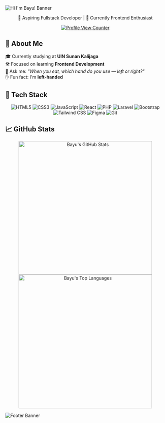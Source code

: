 <!-- Vintage Banner -->
<img src="https://capsule-render.vercel.app/api?type=waving&color=0:131842,25:E68369,50:ECCEAE,100:FBF6E2&height=200&section=header&text=Hi%20I'm%20Bayu!&fontSize=40&fontColor=FBF6E2&animation=fadeIn&font=Playball" alt="Hi I'm Bayu! Banner" />

<p align="center">🌟 Aspiring Fullstack Developer | 🎨 Currently Frontend Enthusiast</p>
<p align="center">
  <a href="https://visitcount.itsvg.in">
    <img src="https://komarev.com/ghpvc/?username=Wissasono11&label=Profile%20views&color=E68369&style=flat" alt="Profile View Counter"/>
  </a>
</p>


## 💼 About Me
🎓 Currently studying at **UIN Sunan Kalijaga**  
🛠️ Focused on learning **Frontend Development**  
🧐 Ask me: _"When you eat, which hand do you use — left or right?"_  
✋ Fun fact: I'm **left-handed**

## 🧰 Tech Stack

<div align="center">
  <img src="https://img.shields.io/badge/HTML5-E68369?style=flat&logo=html5&logoColor=FBF6E2" alt="HTML5" />
  <img src="https://img.shields.io/badge/CSS3-ECCEAE?style=flat&logo=css3&logoColor=131842" alt="CSS3" />
  <img src="https://img.shields.io/badge/JavaScript-FBF6E2?style=flat&logo=javascript&logoColor=131842" alt="JavaScript" />
  <img src="https://img.shields.io/badge/React-E68369?style=flat&logo=react&logoColor=FBF6E2" alt="React" />
  <img src="https://img.shields.io/badge/PHP-ECCEAE?style=flat&logo=php&logoColor=131842" alt="PHP" />
  <img src="https://img.shields.io/badge/Laravel-FBF6E2?style=flat&logo=laravel&logoColor=131842" alt="Laravel" />
  <img src="https://img.shields.io/badge/Bootstrap-E68369?style=flat&logo=bootstrap&logoColor=FBF6E2" alt="Bootstrap" />
  <img src="https://img.shields.io/badge/Tailwind_CSS-ECCEAE?style=flat&logo=tailwindcss&logoColor=131842" alt="Tailwind CSS" />
  <img src="https://img.shields.io/badge/Figma-FBF6E2?style=flat&logo=figma&logoColor=131842" alt="Figma" />
  <img src="https://img.shields.io/badge/Git-E68369?style=flat&logo=git&logoColor=FBF6E2" alt="Git" />
</div>


## 📈 GitHub Stats

<p align="center">
  <img src="https://github-readme-stats.vercel.app/api?username=Wissasono11&hide_border=false&include_all_commits=true&count_private=true&title_color=E68369&text_color=ECCEAE&icon_color=ECCEAE&bg_color=131842" width="420px" alt="Bayu's GitHub Stats" />
  <img src="https://github-readme-stats.vercel.app/api/top-langs/?username=Wissasono11&layout=compact&hide_border=false&include_all_commits=true&count_private=true&title_color=E68369&text_color=ECCEAE&icon_color=ECCEAE&bg_color=131842" width="420px" alt="Bayu's Top Languages" />
</p>

<img src="https://capsule-render.vercel.app/api?type=waving&color=0:131842,25:E68369,50:ECCEAE,100:FBF6E2&height=120&section=footer" alt="Footer Banner" />

